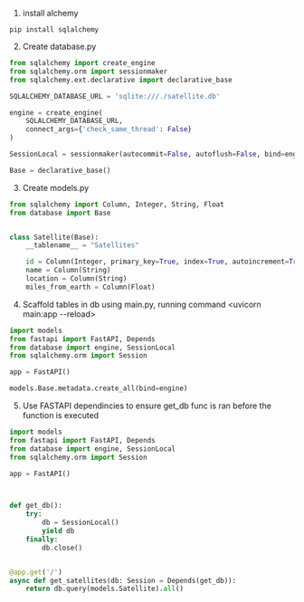 1. install alchemy
```
pip install sqlalchemy
```
2. Create database.py
```py
from sqlalchemy import create_engine
from sqlalchemy.orm import sessionmaker
from sqlalchemy.ext.declarative import declarative_base

SQLALCHEMY_DATABASE_URL = 'sqlite:///./satellite.db'

engine = create_engine(
    SQLALCHEMY_DATABASE_URL,
    connect_args={'check_same_thread': False}
)

SessionLocal = sessionmaker(autocommit=False, autoflush=False, bind=engine)

Base = declarative_base()
```
3. Create models.py
```py
from sqlalchemy import Column, Integer, String, Float
from database import Base


class Satellite(Base):
    __tablename__ = "Satellites"

    id = Column(Integer, primary_key=True, index=True, autoincrement=True)
    name = Column(String)
    location = Column(String)
    miles_from_earth = Column(Float)
```
4. Scaffold tables in db using main.py, running command <uvicorn main:app --reload>
```py
import models
from fastapi import FastAPI, Depends
from database import engine, SessionLocal
from sqlalchemy.orm import Session

app = FastAPI()

models.Base.metadata.create_all(bind=engine)
```
5. Use FASTAPI dependincies to ensure get_db func is ran before the function is executed
```py
import models
from fastapi import FastAPI, Depends
from database import engine, SessionLocal
from sqlalchemy.orm import Session

app = FastAPI()



def get_db():
    try:
        db = SessionLocal()
        yield db
    finally:
        db.close()


@app.get('/')
async def get_satellites(db: Session = Depends(get_db)):
    return db.query(models.Satellite).all()

```
